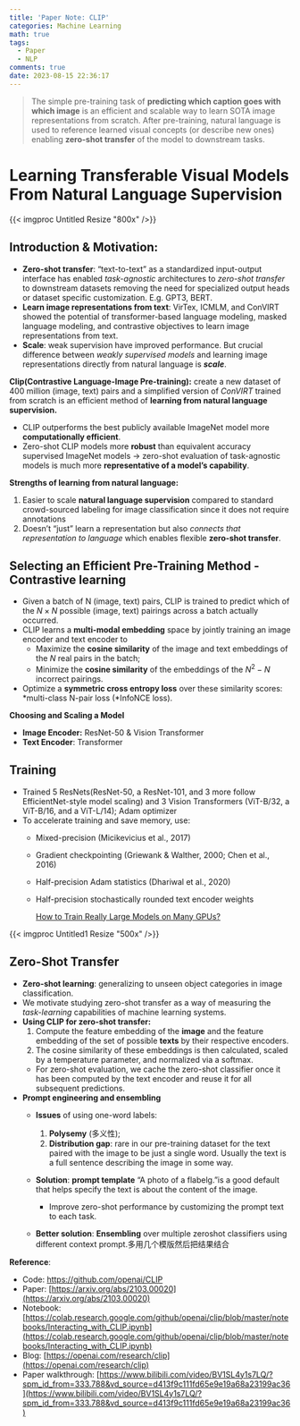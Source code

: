 ```yaml
---
title: 'Paper Note: CLIP'
categories: Machine Learning
math: true
tags:
  - Paper
  - NLP
comments: true
date: 2023-08-15 22:36:17
---
```



> The simple pre-training task of **predicting which caption goes with which image** is an efficient and scalable way to learn SOTA image representations from scratch. After pre-training, natural language is used to reference learned visual concepts (or describe new ones) enabling **zero-shot transfer** of the model to downstream tasks.

<!--more-->


# Learning Transferable Visual Models From Natural Language Supervision

{{< imgproc Untitled Resize "800x" />}}

## **Introduction & Motivation:**

- **Zero-shot transfer**: “text-to-text” as a standardized input-output interface has enabled *task-agnostic* architectures to *zero-shot transfer* to downstream datasets removing the need for specialized output heads or dataset specific customization. E.g. GPT3, BERT.
- **Learn image representations from text**: VirTex, ICMLM, and ConVIRT showed the potential of transformer-based language modeling, masked language modeling, and contrastive objectives to learn image representations from text.
- **Scale**: weak supervision have improved performance. But crucial difference between *weakly supervised models* and learning image representations directly from natural language is ***scale***.

**Clip(Contrastive Language-Image Pre-training):** create a new dataset of 400 million (image, text) pairs and a simplified version of *ConVIRT* trained from scratch is an efficient method of **learning from natural language supervision.**

- CLIP outperforms the best publicly available ImageNet model more **computationally efficient**.
- Zero-shot CLIP models more **robust** than equivalent accuracy supervised ImageNet models → zero-shot evaluation of task-agnostic models is much more **representative of a model’s capability**.

**Strengths of learning from natural language:**

1. Easier to scale **natural language supervision** compared to standard crowd-sourced labeling for image classification since it does not require annotations
2. Doesn’t “just” learn a representation but also *connects that representation to language* which enables flexible **zero-shot transfer**.

## **Selecting an Efficient Pre-Training Method - Contrastive learning**

- Given a batch of N (image, text) pairs, CLIP is trained to predict which of the $N\times N$ possible (image, text) pairings across a batch actually occurred.
- CLIP learns a **multi-modal embedding** space by jointly training an image encoder and text encoder to
    - Maximize the **cosine similarity** of the image and text embeddings of the $N$ real pairs in the batch;
    - Minimize the **cosine similarity** of the embeddings of the $N^2 - N$ incorrect pairings.
- Optimize a **symmetric cross entropy loss** over these similarity scores: *multi-class N-pair loss (*InfoNCE loss).

**Choosing and Scaling a Model**

- **Image Encoder:** ResNet-50 & Vision Transformer
- **Text Encoder**: Transformer

## **Training**

- Trained 5 ResNets(ResNet-50, a ResNet-101, and 3 more follow EfficientNet-style model scaling) and 3 Vision Transformers (ViT-B/32, a ViT-B/16, and a ViT-L/14); Adam optimizer
- To accelerate training and save memory, use:
    - Mixed-precision (Micikevicius et al., 2017)
    - Gradient checkpointing (Griewank & Walther, 2000; Chen et al., 2016)
    - Half-precision Adam statistics (Dhariwal et al., 2020)
    - Half-precision stochastically rounded text encoder weights
        
        [How to Train Really Large Models on Many GPUs?](https://lilianweng.github.io/posts/2021-09-25-train-large/)
        
{{< imgproc Untitled1 Resize "500x" />}}


## **Zero-Shot Transfer**

- **Zero-shot learning**: generalizing to unseen object categories in image classification.
- We motivate studying zero-shot transfer as a way of measuring the *task-learning* capabilities of machine learning systems.
- **Using CLIP for zero-shot transfer:**
    1. Compute the feature embedding of the **image** and the feature embedding of the set of possible **texts** by their respective encoders.
    2. The cosine similarity of these embeddings is then calculated, scaled by a temperature parameter, and normalized via a softmax. 
    - For zero-shot evaluation, we cache the zero-shot classifier once it has been computed by the text encoder and reuse it for all subsequent predictions.
- **Prompt engineering and ensembling**
    - **Issues** of using one-word labels:
        1. **Polysemy** (多义性); 
        2. **Distribution gap**: rare in our pre-training dataset for the text paired with the image to be just a single word. Usually the text is a full sentence describing the image in some way. 
    - **Solution**: **prompt template** “A photo of a flabelg.”is a good default that helps specify the text is about the content of the image.
        - Improve zero-shot performance by customizing the prompt text to each task.
    - **Better solution**: **Ensembling** over multiple zeroshot classifiers using different context prompt.多用几个模版然后把结果结合
        
        [](https://github.com/openai/CLIP/blob/main/notebooks/Prompt_Engineering_for_ImageNet.ipynb)
        

**Reference**:

- Code: https://github.com/openai/CLIP
- Paper: [https://arxiv.org/abs/2103.00020](https://arxiv.org/abs/2103.00020)
- Notebook: [https://colab.research.google.com/github/openai/clip/blob/master/notebooks/Interacting_with_CLIP.ipynb](https://colab.research.google.com/github/openai/clip/blob/master/notebooks/Interacting_with_CLIP.ipynb)
- Blog: [https://openai.com/research/clip](https://openai.com/research/clip)
- Paper walkthrough: [https://www.bilibili.com/video/BV1SL4y1s7LQ/?spm_id_from=333.788&vd_source=d413f9c111fd65e9e19a68a23199ac36](https://www.bilibili.com/video/BV1SL4y1s7LQ/?spm_id_from=333.788&vd_source=d413f9c111fd65e9e19a68a23199ac36)